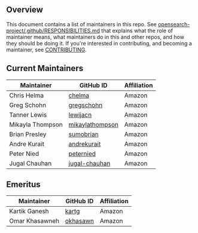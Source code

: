 ## Overview

This document contains a list of maintainers in this repo. See [opensearch-project/.github/RESPONSIBILITIES.md](https://github.com/opensearch-project/.github/blob/main/RESPONSIBILITIES.md#maintainer-responsibilities) that explains what the role of maintainer means, what maintainers do in this and other repos, and how they should be doing it. If you're interested in contributing, and becoming a maintainer, see [CONTRIBUTING](CONTRIBUTING.md).

## Current Maintainers

| Maintainer         | GitHub ID                                             | Affiliation |
| ------------------ |-------------------------------------------------------| ----------- |
| Chris Helma        | [chelma](https://github.com/chelma)                   | Amazon      |
| Greg Schohn        | [gregschohn](https://github.com/gregschohn)           | Amazon      |
| Tanner Lewis       | [lewijacn](https://github.com/lewijacn)               | Amazon      |
| Mikayla Thompson   | [mikaylathompson](https://github.com/mikaylathompson) | Amazon      |
| Brian Presley      | [sumobrian](https://github.com/sumobrian)             | Amazon      |
| Andre Kurait       | [andrekurait](https://github.com/AndreKurait)         | Amazon      |
| Peter Nied         | [peternied](https://github.com/peternied)             | Amazon      |
| Jugal Chauhan      | [jugal-chauhan](https://github.com/jugal-chauhan)     | Amazon      |


## Emeritus
| Maintainer         | GitHub ID                                               | Affiliation |
| ------------------ | ------------------------------------------------------- | ----------- |
| Kartik Ganesh      | [kartg](https://github.com/kartg)                       | Amazon      |
| Omar Khasawneh     | [okhasawn](https://github.com/okhasawn)                 | Amazon      |

